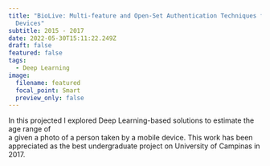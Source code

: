 ```yaml
---
title: "BioLive: Multi-feature and Open-Set Authentication Techniques for Mobile
  Devices"
subtitle: 2015 - 2017
date: 2022-05-30T15:11:22.249Z
draft: false
featured: false
tags:
  - Deep Learning
image:
  filename: featured
  focal_point: Smart
  preview_only: false
---
```

In this projected I explored Deep Learning-based solutions to estimate the age range of\
a given a photo of a person taken by a mobile device. This work has been appreciated as the best undergraduate project on University of Campinas in 2017.